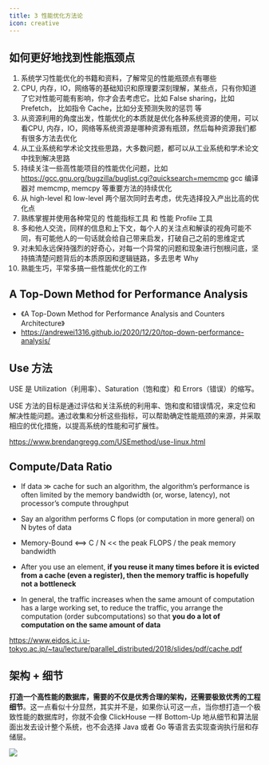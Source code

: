 ```yaml
---
title: 3 性能优化方法论
icon: creative
---
```


## 如何更好地找到性能瓶颈点

1. 系统学习性能优化的书籍和资料，了解常见的性能瓶颈点有哪些
2. CPU, 内存，IO，网络等的基础知识和原理要深刻理解，某些点，只有你知道了它对性能可能有影响，你才会去考虑它。比如 False sharing，比如 Prefetch， 比如指令 Cache，比如分支预测失败的惩罚 等
3. 从资源利用的角度出发，性能优化的本质就是优化各种系统资源的使用，可以看CPU, 内存，IO，网络等系统资源是哪种资源有瓶颈，然后每种资源我们都有很多方法去优化
4. 从工业系统和学术论文找些思路，大多数问题，都可以从工业系统和学术论文中找到解决思路
5. 持续关注一些高性能项目的性能优化问题，比如 <https://gcc.gnu.org/bugzilla/buglist.cgi?quicksearch=memcmp> gcc 编译器对 memcmp, memcpy 等重要方法的持续优化
6. 从 high-level 和 low-level 两个层次同时去考虑，优先选择投入产出比高的优化点
7. 熟练掌握并使用各种常见的 性能指标工具 和 性能 Profile 工具
8. 多和他人交流，同样的信息和上下文，每个人的关注点和解读的视角可能不同，有可能他人的一句话就会给自己带来启发，打破自己之前的思维定式
9. 对未知永远保持强烈的好奇心，对每一个异常的问题和现象进行刨根问底，坚持搞清楚问题背后的本质原因和逻辑链路，多去思考 Why
10. 熟能生巧，平常多搞一些性能优化的工作


## A Top-Down Method for Performance Analysis

- 《A Top-Down Method for Performance Analysis and Counters Architecture》
- <https://andrewei1316.github.io/2020/12/20/top-down-performance-analysis/>


## Use 方法

USE 是 Utilization（利用率）、Saturation（饱和度）和 Errors（错误）的缩写。

USE 方法的目标是通过评估和关注系统的利用率、饱和度和错误情况，来定位和解决性能问题。通过收集和分析这些指标，可以帮助确定性能瓶颈的来源，并采取相应的优化措施，以提高系统的性能和可扩展性。


<https://www.brendangregg.com/USEmethod/use-linux.html>

## Compute/Data Ratio

- If data ≫ cache for such an algorithm, the algorithm’s
performance is often limited by the memory bandwidth (or,
worse, latency), not processor’s compute throughput

- Say an algorithm performs C flops (or computation in more
general) on N bytes of data

- Memory-Bound <==> C / N << the peak FLOPS / the peak memory bandwidth

- After you use an element, **if you reuse it many times
before it is evicted from a cache (even a register), then the
memory traffic is hopefully not a bottleneck**

- In general, the traffic increases when the same amount of
computation has a large working set, to reduce the traffic, you arrange the computation (order subcomputations) so that **you do a lot of computation on the same amount of data**

<https://www.eidos.ic.i.u-tokyo.ac.jp/~tau/lecture/parallel_distributed/2018/slides/pdf/cache.pdf>

## 架构 + 细节

**打造一个高性能的数据库，需要的不仅是优秀合理的架构，还需要极致优秀的工程细节**。这一点看似十分显然，其实并不是，如果你认可这一点，当你想打造一个极致性能的数据库时，你就不会像 ClickHouse 一样 Bottom-Up 地从细节和算法层面出发去设计整个系统，也不会选择 Java 或者 Go 等语言去实现查询执行层和存储层。

![](/high-low.png)
